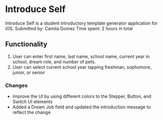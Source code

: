 # Introduce Self
Introduce Self is a student introductory template generator application for iOS.
Submitted by: Camila Gomez
Time spent: 2 hours in total

## Functionality
1. User can enter first name, last name, school name, current year in school, dream role, and number of pets.
2. User can select current school year tapping freshman, sophomore, junior, or senior

### Changes
- Improve the UI by using different colors to the Stepper, Button, and Switch UI elements
- Added a Dream Job field and updated the introduction message to reflect the change
